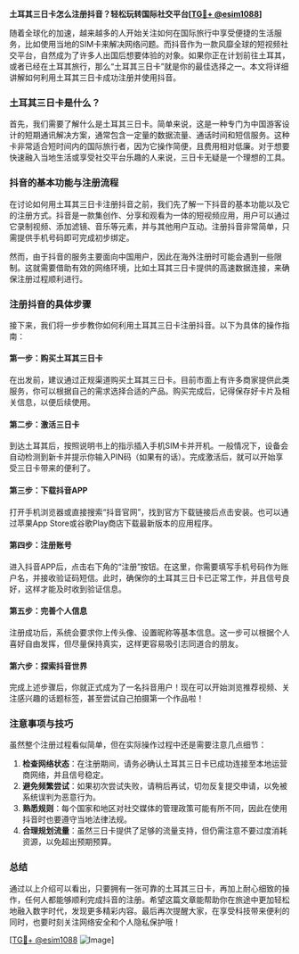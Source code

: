 **土耳其三日卡怎么注册抖音？轻松玩转国际社交平台[[TG💪+ @esim1088](https://t.me/s/esim1088)]**

随着全球化的加速，越来越多的人开始关注如何在国际旅行中享受便捷的生活服务，比如使用当地的SIM卡来解决网络问题。而抖音作为一款风靡全球的短视频社交平台，自然成为了许多人出国后想要体验的对象。如果你正在计划前往土耳其，或者已经在土耳其旅行，那么“土耳其三日卡”就是你的最佳选择之一。本文将详细讲解如何利用土耳其三日卡成功注册并使用抖音。

### 土耳其三日卡是什么？

首先，我们需要了解什么是土耳其三日卡。简单来说，这是一种专门为中国游客设计的短期通讯解决方案，通常包含一定量的数据流量、通话时间和短信服务。这种卡非常适合短时间内的国际旅行者，因为它操作简便，且费用相对低廉。对于想要快速融入当地生活或享受社交平台乐趣的人来说，三日卡无疑是一个理想的工具。

### 抖音的基本功能与注册流程

在讨论如何用土耳其三日卡注册抖音之前，我们先了解一下抖音的基本功能以及它的注册方式。抖音是一款集创作、分享和观看为一体的短视频应用，用户可以通过它录制视频、添加滤镜、音乐等元素，并与其他用户互动。注册抖音非常简单，只需提供手机号码即可完成初步绑定。

然而，由于抖音的服务主要面向中国用户，因此在海外注册时可能会遇到一些限制。这就需要借助有效的网络环境，比如土耳其三日卡提供的高速数据连接，来确保注册过程顺利进行。

### 注册抖音的具体步骤

接下来，我们将一步步教你如何利用土耳其三日卡注册抖音。以下为具体的操作指南：

#### 第一步：购买土耳其三日卡
在出发前，建议通过正规渠道购买土耳其三日卡。目前市面上有许多商家提供此类服务，你可以根据自己的需求选择合适的产品。购买完成后，记得保存好卡片及相关信息，以便后续使用。

#### 第二步：激活三日卡
到达土耳其后，按照说明书上的指示插入手机SIM卡并开机。一般情况下，设备会自动检测到新卡并提示你输入PIN码（如果有的话）。完成激活后，就可以开始享受三日卡带来的便利了。

#### 第三步：下载抖音APP
打开手机浏览器或直接搜索“抖音官网”，找到官方下载链接后点击安装。也可以通过苹果App Store或谷歌Play商店下载最新版本的应用程序。

#### 第四步：注册账号
进入抖音APP后，点击右下角的“注册”按钮。在这里，你需要填写手机号码作为账户名，并接收验证码短信。此时，确保你的土耳其三日卡已正常工作，并且信号良好，这样才能及时收到验证信息。

#### 第五步：完善个人信息
注册成功后，系统会要求你上传头像、设置昵称等基本信息。这一步可以根据个人喜好自由发挥，但尽量保持真实，这样更容易吸引志同道合的朋友。

#### 第六步：探索抖音世界
完成上述步骤后，你就正式成为了一名抖音用户！现在可以开始浏览推荐视频、关注感兴趣的话题标签，甚至尝试自己拍摄第一个作品啦！

### 注意事项与技巧

虽然整个注册过程看似简单，但在实际操作过程中还是需要注意几点细节：

1. **检查网络状态**：在注册期间，请务必确认土耳其三日卡已成功连接至本地运营商网络，并且信号稳定。
2. **避免频繁尝试**：如果初次尝试失败，请稍后再试，切勿反复提交申请，以免被系统误判为恶意行为。
3. **熟悉规则**：每个国家和地区对社交媒体的管理政策可能有所不同，因此在使用抖音时也要遵守当地法律法规。
4. **合理规划流量**：虽然三日卡提供了足够的流量支持，但仍需注意不要过度消耗资源，以免超出预期预算。

### 总结

通过以上介绍可以看出，只要拥有一张可靠的土耳其三日卡，再加上耐心细致的操作，任何人都能够顺利完成抖音的注册。希望这篇文章能帮助你在旅途中更加轻松地融入数字时代，发现更多精彩内容。最后再次提醒大家，在享受科技带来便利的同时，也要时刻关注网络安全和个人隐私保护哦！

[[TG💪+ @esim1088](https://t.me/s/esim1088) ![Image](https://i.postimg.cc/4NQfJmqS/Snipaste-2025-05-13-00-14-12.png)]